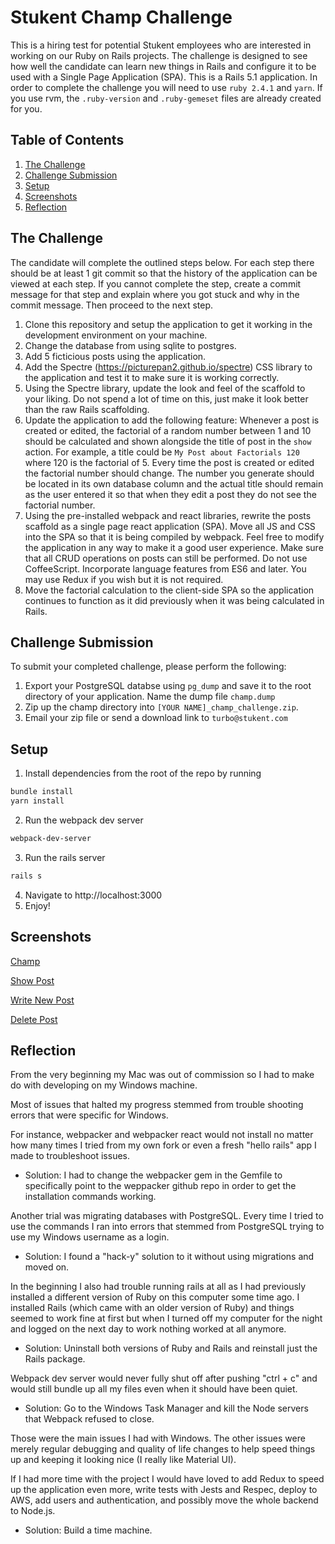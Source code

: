 # Stukent Champ Challenge

This is a hiring test for potential Stukent employees who are interested in working on our Ruby on Rails projects. The challenge is designed to see how well the candidate can learn new things in Rails and configure it to be used with a Single Page Application (SPA). This is a Rails 5.1 application. In order to complete the challenge you will need to use `ruby 2.4.1` and `yarn`. If you use rvm, the `.ruby-version` and `.ruby-gemeset` files are already created for you.

## Table of Contents

1. [The Challenge](#the-challenge)
1. [Challenge Submission](#challenge-submission)
1. [Setup](#setup)
1. [Screenshots](#screenshots)
1. [Reflection](#reflection)

## The Challenge
The candidate will complete the outlined steps below. For each step there should be at least 1 git commit so that the history of the application can be viewed at each step. If you cannot complete the step, create a commit message for that step and explain where you got stuck and why in the commit message. Then proceed to the next step.

  1. Clone this repository and setup the application to get it working in the development environment on your machine.
  1. Change the database from using sqlite to postgres.
  1. Add 5 ficticious posts using the application.
  1. Add the Spectre (https://picturepan2.github.io/spectre) CSS library to the application and test it to make sure it is working correctly.
  1. Using the Spectre library, update the look and feel of the scaffold to your liking. Do not spend a lot of time on this, just make it look better than the raw Rails scaffolding.
  1. Update the application to add the following feature: Whenever a post is created or edited, the factorial of a random number between 1 and 10 should be calculated and shown alongside the title of post in the `show` action. For example, a title could be `My Post about Factorials 120` where 120 is the factorial of 5. Every time the post is created or edited the factorial number should change. The number you generate should be located in its own database column and the actual title should remain as the user entered it so that when they edit a post they do not see the factorial number.
  1. Using the pre-installed webpack and react libraries, rewrite the posts scaffold as a single page react application (SPA). Move all JS and CSS into the SPA so that it is being compiled by webpack. Feel free to modify the application in any way to make it a good user experience. Make sure that all CRUD operations on posts can still be performed. Do not use CoffeeScript. Incorporate language features from ES6 and later. You may use Redux if you wish but it is not required.
  1. Move the factorial calculation to the client-side SPA so the application continues to function as it did previously when it was being calculated in Rails.


## Challenge Submission
To submit your completed challenge, please perform the following:

  1. Export your PostgreSQL databse using `pg_dump` and save it to the root directory of your application. Name the dump file `champ.dump`
  1. Zip up the champ directory into `[YOUR NAME]_champ_challenge.zip`.
  1. Email your zip file or send a download link to `turbo@stukent.com`

## Setup

1. Install dependencies from the root of the repo by running
```sh
bundle install
yarn install
```
2. Run the webpack dev server
```sh
webpack-dev-server
```
3. Run the rails server
```sh
rails s
```
4. Navigate to http://localhost:3000
5. Enjoy!

## Screenshots
[Champ](https://ibb.co/niZUZ6)

[Show Post](https://ibb.co/dwZ7Mm)

[Write New Post](https://ibb.co/bsLQ7R)

[Delete Post](https://ibb.co/hwXGE6)

## Reflection

From the very beginning my Mac was out of commission so I had to make do with developing on my Windows machine.

Most of issues that halted my progress stemmed from trouble shooting errors that were specific for Windows.

For instance, webpacker and webpacker react would not install no matter how many times I tried from my own fork or even a fresh "hello rails" app I made to troubleshoot issues.

- Solution: I had to change the webpacker gem in the Gemfile to specifically point to the weppacker github repo in order to get the installation commands working.

Another trial was migrating databases with PostgreSQL.  Every time I tried to use the commands I ran into errors that stemmed from PostgreSQL trying to use my Windows username as a login.

- Solution:  I found a "hack-y" solution to it without using migrations and moved on.

In the beginning I also had trouble running rails at all as I had previously installed a different version of Ruby on this computer some time ago.  I installed Rails (which came with an older version of Ruby) and things seemed to work fine at first but when I turned off my computer for the night and logged on the next day to work nothing worked at all anymore.

- Solution: Uninstall both versions of Ruby and Rails and reinstall just the Rails package.

Webpack dev server would never fully shut off after pushing "ctrl + c" and would still bundle up all my files even when it should have been quiet.

- Solution: Go to the Windows Task Manager and kill the Node servers that Webpack refused to close.

Those were the main issues I had with Windows.  The other issues were merely regular debugging and quality of life changes to help speed things up and keeping it looking nice (I really like Material UI).

If I had more time with the project I would have loved to add Redux to speed up the application even more, write tests with Jests and Respec, deploy to AWS, add users and authentication, and possibly move the whole backend to Node.js.

- Solution: Build a time machine.
